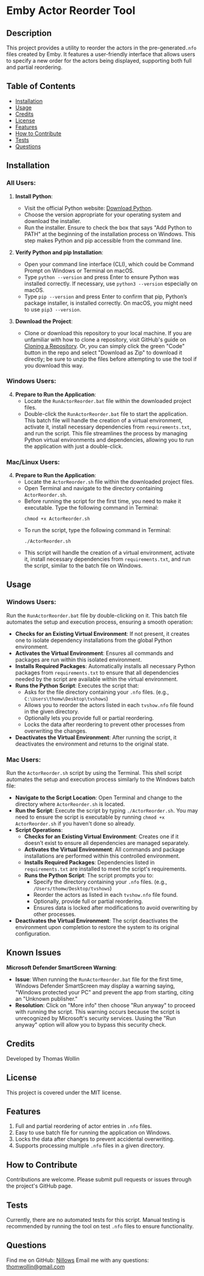 # Emby Actor Reorder Tool

## Description 
This project provides a utility to reorder the actors in the pre-generated`.nfo` files created by Emby. It features a user-friendly interface that allows users to specify a new order for the actors being displayed, supporting both full and partial reordering.

## Table of Contents
- [Installation](#installation)
- [Usage](#usage)
- [Credits](#credits)
- [License](#license)
- [Features](#features)
- [How to Contribute](#how-to-contribute)
- [Tests](#tests)
- [Questions](#questions)

## Installation

### All Users:
1. **Install Python**:
   - Visit the official Python website: [Download Python](https://www.python.org/downloads/).
   - Choose the version appropriate for your operating system and download the installer.
   - Run the installer. Ensure to check the box that says "Add Python to PATH" at the beginning of the installation process on Windows. This step makes Python and pip accessible from the command line.

2. **Verify Python and pip Installation**:
   - Open your command line interface (CLI), which could be Command Prompt on Windows or Terminal on macOS.
   - Type `python --version` and press Enter to ensure Python was installed correctly. If necessary, use `python3 --version` especially on macOS.
   - Type `pip --version` and press Enter to confirm that pip, Python’s package installer, is installed correctly. On macOS, you might need to use `pip3 --version`.

3. **Download the Project**:
   - Clone or download this repository to your local machine. If you are unfamiliar with how to clone a repository, visit GitHub's guide on [Cloning a Repository](https://docs.github.com/en/github/creating-cloning-and-archiving-repositories/cloning-a-repository). Or, you can simply click the green "Code" button in the repo and select "Download as Zip" to download it directly; be sure to unzip the files before attempting to use the tool if you download this way.

### Windows Users:
4. **Prepare to Run the Application**:
   - Locate the `RunActorReorder.bat` file within the downloaded project files.
   - Double-click the `RunActorReorder.bat` file to start the application. This batch file will handle the creation of a virtual environment, activate it, install necessary dependencies from `requirements.txt`, and run the script. This file streamlines the process by managing Python virtual environments and dependencies, allowing you to run the application with just a double-click.

### Mac/Linux Users:
4. **Prepare to Run the Application**:
   - Locate the `ActorReorder.sh` file within the downloaded project files.
   - Open Terminal and navigate to the directory containing `ActorReorder.sh`.
   - Before running the script for the first time, you need to make it executable. Type the following command in Terminal:
     ```
     chmod +x ActorReorder.sh
     ```
   - To run the script, type the following command in Terminal:
     ```
     ./ActorReorder.sh
     ```
   - This script will handle the creation of a virtual environment, activate it, install necessary dependencies from `requirements.txt`, and run the script, similar to the batch file on Windows.

## Usage

### Windows Users:
Run the `RunActorReorder.bat` file by double-clicking on it. This batch file automates the setup and execution process, ensuring a smooth operation:
- **Checks for an Existing Virtual Environment**: If not present, it creates one to isolate dependency installations from the global Python environment.
- **Activates the Virtual Environment**: Ensures all commands and packages are run within this isolated environment.
- **Installs Required Packages**: Automatically installs all necessary Python packages from `requirements.txt` to ensure that all dependencies needed by the script are available within the virtual environment.
- **Runs the Python Script**: Executes the script that:
  - Asks for the file directory containing your `.nfo` files. (e.g., `C:\Users\thomw\Desktop\tvshows`)
  - Allows you to reorder the actors listed in each `tvshow.nfo` file found in the given directory.
  - Optionally lets you provide full or partial reordering.
  - Locks the data after reordering to prevent other processes from overwriting the changes.
- **Deactivates the Virtual Environment**: After running the script, it deactivates the environment and returns to the original state.

### Mac Users:
Run the `ActorReorder.sh` script by using the Terminal. This  shell script automates the setup and execution process similarly to the Windows batch file:
- **Navigate to the Script Location**: Open Terminal and change to the directory where `ActorReorder.sh` is located.
- **Run the Script**: Execute the script by typing `./ActorReorder.sh`. You may need to ensure the script is executable by running `chmod +x ActorReorder.sh` if you haven't done so already.
- **Script Operations**:
  - **Checks for an Existing Virtual Environment**: Creates one if it doesn’t exist to ensure all dependencies are managed separately.
  - **Activates the Virtual Environment**: All commands and package installations are performed within this controlled environment.
  - **Installs Required Packages**: Dependencies listed in `requirements.txt` are installed to meet the script's requirements.
  - **Runs the Python Script**: The script prompts you to:
    - Specify the directory containing your `.nfo` files. (e.g., `/Users/thomw/Desktop/tvshows`)
    - Reorder the actors as listed in each `tvshow.nfo` file found.
    - Optionally, provide full or partial reordering.
    - Ensures data is locked after modifications to avoid overwriting by other processes.
- **Deactivates the Virtual Environment**: The script deactivates the environment upon completion to restore the system to its original configuration.

## Known Issues
**Microsoft Defender SmartScreen Warning**:
- **Issue**: When running the `RunActorReorder.bat` file for the first time, Windows Defender SmartScreen may display a warning saying, "Windows protected your PC" and prevent the app from starting, citing an "Unknown publisher."
- **Resolution**: Click on "More info" then choose "Run anyway" to proceed with running the script. This warning occurs because the script is unrecognized by Microsoft's security services. Uusing the "Run anyway" option will allow you to bypass this security check.

## Credits
Developed by Thomas Wollin

## License
This project is covered under the MIT license.

## Features
1. Full and partial reordering of actor entries in `.nfo` files.
2. Easy to use batch file for running the application on Windows.
3. Locks the data after changes to prevent accidental overwriting.
4. Supports processing multiple `.nfo` files in a given directory.

## How to Contribute
Contributions are welcome. Please submit pull requests or issues through the project's GitHub page.

## Tests
Currently, there are no automated tests for this script. Manual testing is recommended by running the tool on test `.nfo` files to ensure functionality.

## Questions
Find me on GitHub: [Nillows](https://github.com/Nillows)
Email me with any questions: thomwollin@gmail.com
